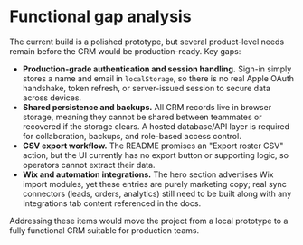# Functional gap analysis

The current build is a polished prototype, but several product-level needs remain before the CRM would be production-ready. Key gaps:

- **Production-grade authentication and session handling.** Sign-in simply stores a name and email in `localStorage`, so there is no real Apple OAuth handshake, token refresh, or server-issued session to secure data across devices.
- **Shared persistence and backups.** All CRM records live in browser storage, meaning they cannot be shared between teammates or recovered if the storage clears. A hosted database/API layer is required for collaboration, backups, and role-based access control.
- **CSV export workflow.** The README promises an "Export roster CSV" action, but the UI currently has no export button or supporting logic, so operators cannot extract their data.
- **Wix and automation integrations.** The hero section advertises Wix import modules, yet these entries are purely marketing copy; real sync connectors (leads, orders, analytics) still need to be built along with any Integrations tab content referenced in the docs.

Addressing these items would move the project from a local prototype to a fully functional CRM suitable for production teams.
